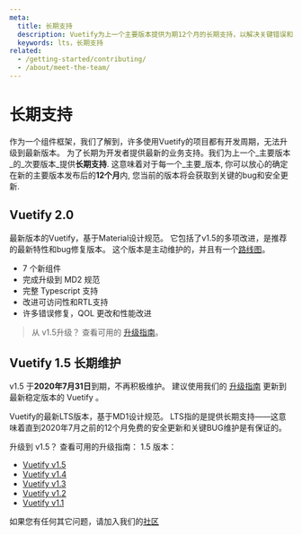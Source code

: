 ```yaml
---
meta:
  title: 长期支持
  description: Vuetify为上一个主要版本提供为期12个月的长期支持，以解决关键错误和安全漏洞。
  keywords: lts，长期支持
related:
  - /getting-started/contributing/
  - /about/meet-the-team/
---
```


# 长期支持

作为一个组件框架，我们了解到，许多使用Vuetify的项目都有开发周期，无法升级到最新版本。 为了长期为开发者提供最新的业务支持。我们为上一个_主要版本_的_次要版本_提供**长期支持**. 这意味着对于每一个_主要_版本, 你可以放心的确定在新的主要版本发布后的**12个月**内, 您当前的版本将会获取到关键的bug和安全更新.

## Vuetify 2.0

最新版本的Vuetify，基于Material设计规范。 它包括了v1.5的多项改进，是推荐的最新特性和bug修复版本。 这个版本是主动维护的，并且有一个<a href=“/introduction/roadmap/”>路线图</a>。

- 7 个新组件
- 完成升级到 MD2 规范
- 完整 Typescript 支持
- 改进可访问性和RTL支持
- 许多错误修复，QOL 更改和性能改进

> 从 v1.5升级？ 查看可用的 [升级指南](https://github.com/vuetifyjs/vuetify/releases/tag/v2.0.0#user-content-upgrade-guide)。

## Vuetify 1.5 长期维护

<alert type="error">

  v1.5 于**2020年7月31日**到期，不再积极维护。 建议使用我们的 [升级指南](/getting-started/upgrade-guide/) 更新到最新稳定版本的 Vuetify 。

</alert>

Vuetify的最新LTS版本，基于MD1设计规范。 LTS指的是提供长期支持——这意味着直到2020年7月之前的12个月免费的安全更新和关键BUG维护是有保证的。

升级到 v1.5？ 查看可用的升级指南： 1.5 版本：

- [Vuetify v1.5](https://github.com/vuetifyjs/vuetify/releases/tag/v1.5.0)
- [Vuetify v1.4](https://github.com/vuetifyjs/vuetify/releases/tag/v1.4.0)
- [Vuetify v1.3](https://github.com/vuetifyjs/vuetify/releases/tag/v1.3.0)
- [Vuetify v1.2](https://github.com/vuetifyjs/vuetify/releases/tag/v1.2.0)
- [Vuetify v1.1](https://github.com/vuetifyjs/vuetify/releases/tag/v1.1.0)

如果您有任何其它问题，请加入我们的[社区](https://community.vuetifyjs.com)

<backmatter />
